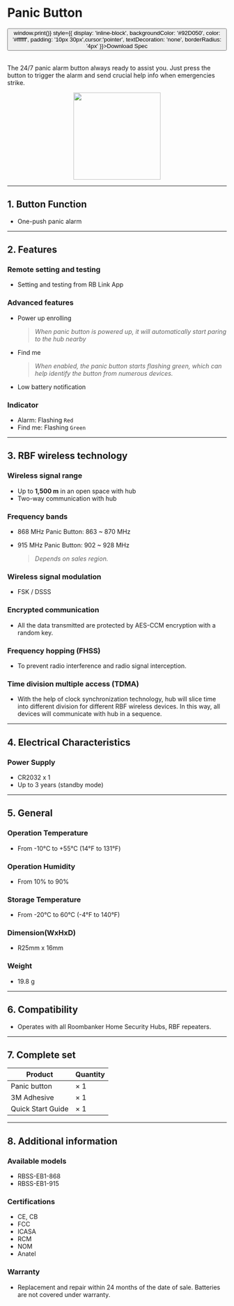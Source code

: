 ﻿# Panic Button

<div style={{textAlign: 'center'}}>
<button onClick={() => window.print()} style={{ display: 'inline-block', backgroundColor: '#92D050', color: '#ffffff', padding: '10px 30px',cursor:'pointer', textDecoration: 'none', borderRadius: '4px' }}>Download Spec</button>
</div>

<br />

The 24/7 panic alarm button always ready to assist you. Just press the button to trigger the alarm and send crucial help info when emergencies strike.

<div align="center">
  <img src="https://dusunprj.oss-us-west-1.aliyuncs.com/roombanker/Panic%20Button.png" width="200" />
</div>




------

## 1. Button Function

* One-push panic alarm

------

## 2. Features

### Remote setting and testing

* Setting and testing from RB Link App

### Advanced features

* Power up enrolling  
  
  > *When panic button is powered up, it will automatically start paring to the hub nearby*
* Find me  
  
  > *When enabled, the panic button starts flashing green, which can help identify the button from numerous devices.*
* Low battery notification

### Indicator

* Alarm: Flashing `Red`
* Find me: Flashing `Green`

------

## 3. RBF wireless technology

### Wireless signal range

* Up to **1,500 m** in an open space with hub
* Two-way communication with hub

### Frequency bands

* 868 MHz Panic Button: 863 ~ 870 MHz
* 915 MHz Panic Button: 902 ~ 928 MHz  
  
  > *Depends on sales region.*

### Wireless signal modulation

* FSK / DSSS

### Encrypted communication

* All the data transmitted are protected by AES-CCM encryption with a random key.

### Frequency hopping (FHSS)

* To prevent radio interference and radio signal interception.

### Time division multiple access (TDMA)

* With the help of clock synchronization technology, hub will slice time into different division for different RBF wireless devices. In this way, all devices will communicate with hub in a sequence.

------

## 4. Electrical Characteristics

### Power Supply

* CR2032 x 1
* Up to 3 years (standby mode)

------

## 5. General

### Operation Temperature

* From -10°С to +55°С (14°F to 131°F)

### Operation Humidity

* From 10% to 90%

### Storage Temperature

* From -20°C to 60°C (-4°F to 140°F)

### Dimension(WxHxD)

* R25mm x 16mm

### Weight

* 19.8 g

------

## 6. Compatibility

* Operates with all Roombanker Home Security Hubs,  RBF repeaters.

------

## 7. Complete set

| Product           | Quantity |
| ----------------- | -------- |
| Panic button      | × 1      |
| 3M Adhesive       | × 1      |
| Quick Start Guide | × 1      |



------

## 8. Additional information

### Available models

* RBSS-EB1-868
* RBSS-EB1-915

### Certifications

* CE, CB
* FCC
* ICASA
* RCM
* NOM
* Anatel

### Warranty

* Replacement and repair within 24 months of the date of sale. Batteries are not covered under warranty.
